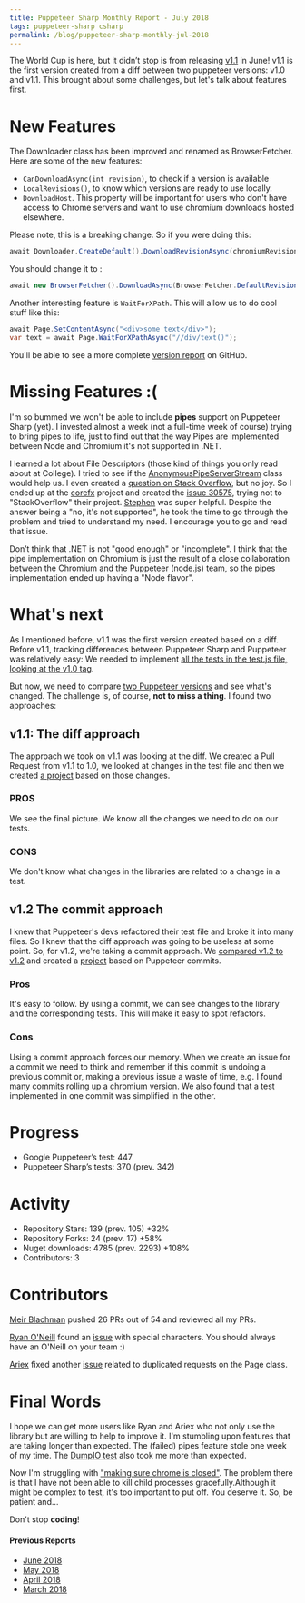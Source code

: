 ```yaml
---
title: Puppeteer Sharp Monthly Report - July 2018
tags: puppeteer-sharp csharp
permalink: /blog/puppeteer-sharp-monthly-jul-2018
---
```

 
The World Cup is here, but it didn’t stop is from releasing  [v1.1](https://github.com/kblok/puppeteer-sharp/releases/tag/v1.1) in June!
v1.1 is the first version created from a diff between two puppeteer versions: v1.0 and v1.1. This brought about some challenges, but let's talk about features first.

# New Features

The Downloader class has been improved and renamed as BrowserFetcher. Here are some of the new features:

 * `CanDownloadAsync(int revision)`, to check if a version is available
 * `LocalRevisions()`, to know which versions are ready to use locally.
 * `DownloadHost`. This property will be important for users who don't have access to Chrome servers and want to use chromium downloads hosted elsewhere.

Please note, this is a breaking change. So if you were doing this:

```cs
await Downloader.CreateDefault().DownloadRevisionAsync(chromiumRevision);
```

You should change it to :
```cs
await new BrowserFetcher().DownloadAsync(BrowserFetcher.DefaultRevision);
```

Another interesting feature is `WaitForXPath`. This will allow us to do cool stuff like this:

```cs 
await Page.SetContentAsync("<div>some text</div>");
var text = await Page.WaitForXPathAsync("//div/text()");
```

You'll be able to see a more complete [version report](https://github.com/kblok/puppeteer-sharp/releases/tag/v1.1) on GitHub.

# Missing Features :(

I'm so bummed we won't be able to include **pipes** support on Puppeteer Sharp (yet). I invested almost a week (not a full-time week of course) trying to bring pipes to life, just to find out that the way Pipes are implemented between Node and Chromium it's not supported in .NET.

I learned a lot about File Descriptors (those kind of things you only read about at College). I tried to see if the [AnonymousPipeServerStream](https://msdn.microsoft.com/en-us/library/system.io.pipes.anonymouspipeserverstream(v=vs.110).aspx) class would help us.  I even created a [question on Stack Overflow](https://stackoverflow.com/questions/50938404/c-sharp-process-using-pipes-file-descriptors), but no joy. So I ended up at the [corefx](https://github.com/dotnet/corefx) project and created the [issue 30575](https://github.com/dotnet/corefx/issues/30575), trying not to "StackOverflow" their project.
[Stephen](https://github.com/stephentoub) was super helpful. Despite the answer being a "no, it's not supported", he took the time to go through the problem and tried to understand my need. I encourage you to go and read that issue.

Don’t think that .NET is not "good enough" or "incomplete". I think that the pipe implementation on Chromium is just the result of a close collaboration between the Chromium and the Puppeteer (node.js) team, so the pipes implementation ended up having a "Node flavor".

# What's next

As I mentioned before, v1.1 was the first version created based on a diff. Before v1.1, tracking differences between Puppeteer Sharp and Puppeteer was relatively easy: We needed to implement [all the tests in the test.js file, looking at the v1.0 tag](https://github.com/GoogleChrome/puppeteer/blob/v1.0.0/test/test.js).

But now, we need to compare [two Puppeteer versions](https://github.com/kblok/puppeteer/pull/1) and see what's changed. The challenge is, of course, **not to miss a thing**. I found two approaches:

## v1.1: The diff approach

The approach we took on v1.1 was looking at the diff. We created a Pull Request from v1.1 to 1.0, we looked at changes in the test file and then we created [a project](https://github.com/kblok/puppeteer-sharp/projects/14) based on those changes.

### PROS

We see the final picture. We know all the changes we need to do on our tests.

### CONS

We don't know what changes in the libraries are related to a change in a test.

## v1.2 The commit approach

I knew that Puppeteer's devs refactored their test file and broke it into many files. So I knew that the diff approach was going to be useless at some point. So, for v1.2, we're taking a commit approach. We [compared v1.2 to v1.2](https://github.com/kblok/puppeteer/pull/2) and created a [project](https://github.com/kblok/puppeteer-sharp/projects/16) based on Puppeteer commits.

### Pros 
 
It's easy to follow. By using a commit, we can see changes to the library and the corresponding tests. This will make it easy to spot refactors.

### Cons

Using a commit approach forces our memory. When we create an issue for a commit we need to think and remember if this commit is undoing a previous commit or, making a previous issue a waste of time, e.g. I found many commits rolling up a chromium version. We also found that a test implemented in one commit was simplified in the other.

# Progress

* Google Puppeteer’s test: 447
* Puppeteer Sharp’s tests: 370 (prev. 342)

# Activity 

* Repository Stars: 139 (prev. 105) +32%
* Repository Forks: 24 (prev. 17) +58%
* Nuget downloads: 4785 (prev. 2293) +108%
* Contributors: 3

# Contributors

[Meir Blachman](https://www.twitter.com/MeirBlachman) pushed 26 PRs out of 54 and reviewed all my PRs.

[Ryan O'Neill](https://github.com/RyanONeill1970) found an [issue](https://github.com/kblok/puppeteer-sharp/issues/333) with special characters. You should always have an O'Neill on your team :)

[Ariex](https://github.com/Ariex) fixed another [issue](https://github.com/kblok/puppeteer-sharp/pull/364) related to duplicated requests on the Page class.

# Final Words

I hope we can get more users like Ryan and Ariex who not only use the library but are willing to help to improve it.
I'm stumbling upon features that are taking longer than expected. The (failed) pipes feature stole one week of my time. The [DumpIO test](https://github.com/kblok/puppeteer-sharp/pull/344) also took me more than expected.

Now I'm struggling with ["making sure chrome is closed"](https://github.com/kblok/puppeteer-sharp/issues/356). The problem there is that I have not been able to kill child processes gracefully.Although it might be complex to test, it's too important to put off. You deserve it.
So, be patient and...

Don't stop **coding**!

#### Previous Reports
 * [June 2018](http://www.hardkoded.com/blog/puppeteer-sharp-monthly-jun-**2018**)
 * [May 2018](http://www.hardkoded.com/blogs/puppeteer-sharp-monthly-may-2018)
 * [April 2018](http://www.hardkoded.com/blogs/puppeteer-sharp-monthly-april-2018)
 * [March 2018](http://www.hardkoded.com/blogs/puppeteer-sharp-monthly-march-2018)


